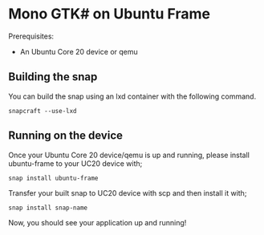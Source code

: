 # Mono GTK# on Ubuntu Frame

Prerequisites:
- An Ubuntu Core 20 device or qemu

## Building the snap

You can build the snap using an lxd container with the following command.

    snapcraft --use-lxd

## Running on the device

Once your Ubuntu Core 20 device/qemu is up and running, please install ubuntu-frame to your UC20 device with;

    snap install ubuntu-frame

Transfer your built snap to UC20 device with scp and then install it with;

    snap install snap-name

Now, you should see your application up and running!
